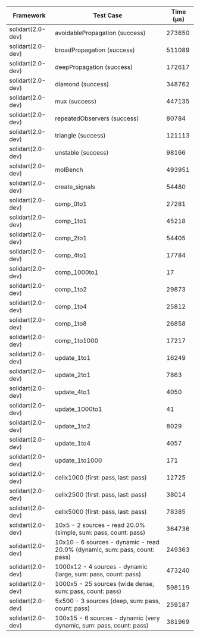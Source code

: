 | Framework | Test Case | Time (μs) |
| --- | --- | --- |
| solidart(2.0-dev) | avoidablePropagation (success) | 273650 |
| solidart(2.0-dev) | broadPropagation (success) | 511089 |
| solidart(2.0-dev) | deepPropagation (success) | 172617 |
| solidart(2.0-dev) | diamond (success) | 348762 |
| solidart(2.0-dev) | mux (success) | 447135 |
| solidart(2.0-dev) | repeatedObservers (success) | 80784 |
| solidart(2.0-dev) | triangle (success) | 121113 |
| solidart(2.0-dev) | unstable (success) | 98166 |
| solidart(2.0-dev) | molBench | 493951 |
| solidart(2.0-dev) | create_signals | 54480 |
| solidart(2.0-dev) | comp_0to1 | 27281 |
| solidart(2.0-dev) | comp_1to1 | 45218 |
| solidart(2.0-dev) | comp_2to1 | 54405 |
| solidart(2.0-dev) | comp_4to1 | 17784 |
| solidart(2.0-dev) | comp_1000to1 | 17 |
| solidart(2.0-dev) | comp_1to2 | 29873 |
| solidart(2.0-dev) | comp_1to4 | 25812 |
| solidart(2.0-dev) | comp_1to8 | 26858 |
| solidart(2.0-dev) | comp_1to1000 | 17217 |
| solidart(2.0-dev) | update_1to1 | 16249 |
| solidart(2.0-dev) | update_2to1 | 7863 |
| solidart(2.0-dev) | update_4to1 | 4050 |
| solidart(2.0-dev) | update_1000to1 | 41 |
| solidart(2.0-dev) | update_1to2 | 8029 |
| solidart(2.0-dev) | update_1to4 | 4057 |
| solidart(2.0-dev) | update_1to1000 | 171 |
| solidart(2.0-dev) | cellx1000 (first: pass, last: pass) | 12725 |
| solidart(2.0-dev) | cellx2500 (first: pass, last: pass) | 38014 |
| solidart(2.0-dev) | cellx5000 (first: pass, last: pass) | 78385 |
| solidart(2.0-dev) | 10x5 - 2 sources - read 20.0% (simple, sum: pass, count: pass) | 364736 |
| solidart(2.0-dev) | 10x10 - 6 sources - dynamic - read 20.0% (dynamic, sum: pass, count: pass) | 249363 |
| solidart(2.0-dev) | 1000x12 - 4 sources - dynamic (large, sum: pass, count: pass) | 473240 |
| solidart(2.0-dev) | 1000x5 - 25 sources (wide dense, sum: pass, count: pass) | 598119 |
| solidart(2.0-dev) | 5x500 - 3 sources (deep, sum: pass, count: pass) | 259187 |
| solidart(2.0-dev) | 100x15 - 6 sources - dynamic (very dynamic, sum: pass, count: pass) | 381969 |
